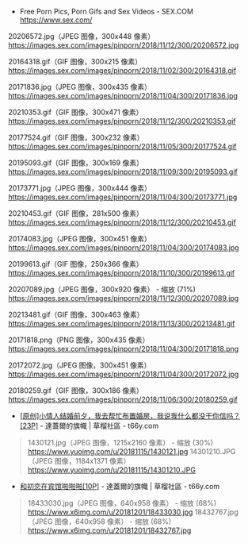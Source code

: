
- Free Porn Pics, Porn Gifs and Sex Videos - SEX.COM  https://www.sex.com/

20206572.jpg（JPEG 图像，300x448 像素）  https://images.sex.com/images/pinporn/2018/11/12/300/20206572.jpg

20164318.gif（GIF 图像，300x215 像素）  https://images.sex.com/images/pinporn/2018/11/02/300/20164318.gif

20171836.jpg（JPEG 图像，300x435 像素）  https://images.sex.com/images/pinporn/2018/11/04/300/20171836.jpg

20210353.gif（GIF 图像，300x471 像素）  https://images.sex.com/images/pinporn/2018/11/12/300/20210353.gif

20177524.gif（GIF 图像，300x232 像素）  https://images.sex.com/images/pinporn/2018/11/05/300/20177524.gif

20195093.gif（GIF 图像，300x169 像素）  https://images.sex.com/images/pinporn/2018/11/09/300/20195093.gif

20173771.jpg（JPEG 图像，300x444 像素）  https://images.sex.com/images/pinporn/2018/11/04/300/20173771.jpg

20210453.gif（GIF 图像，281x500 像素）  https://images.sex.com/images/pinporn/2018/11/12/300/20210453.gif

20174083.jpg（JPEG 图像，300x451 像素）  https://images.sex.com/images/pinporn/2018/11/04/300/20174083.jpg

20199613.gif（GIF 图像，250x366 像素）  https://images.sex.com/images/pinporn/2018/11/10/300/20199613.gif

20207089.jpg（JPEG 图像，300x920 像素） - 缩放 (71%)  https://images.sex.com/images/pinporn/2018/11/12/300/20207089.jpg

20213481.gif（GIF 图像，300x463 像素）  https://images.sex.com/images/pinporn/2018/11/13/300/20213481.gif

20171818.png（PNG 图像，300x435 像素）  https://images.sex.com/images/pinporn/2018/11/04/300/20171818.png

20172072.jpg（JPEG 图像，300x451 像素）  https://images.sex.com/images/pinporn/2018/11/04/300/20172072.jpg

20180259.gif（GIF 图像，300x186 像素）  https://images.sex.com/images/pinporn/2018/11/06/300/20180259.gif

- [[原创]小情人结婚前夕，我去帮忙布置婚房，我说我什么都没干你信吗？[23P]](https://t66y.com/htm_data/16/1812/3341207.html) - 達蓋爾的旗幟 | 草榴社區 - t66y.com

> 1430121.jpg（JPEG 图像，1215x2160 像素） - 缩放 (30%)  https://www.yuoimg.com/u/20181115/1430121.jpg
> 14301210.JPG（JPEG 图像，1184x1371 像素）  https://www.yuoimg.com/u/20181115/14301210.JPG

- [和初恋在宾馆啪啪啪[10P]](https://t66y.com/htm_data/16/1812/3358138.html) - 達蓋爾的旗幟 | 草榴社區 - t66y.com  

> 18433030.jpg（JPEG 图像，640x958 像素） - 缩放 (68%)  https://www.x6img.com/u/20181201/18433030.jpg
> 18432767.jpg（JPEG 图像，640x958 像素） - 缩放 (68%)  https://www.x6img.com/u/20181201/18432767.jpg
